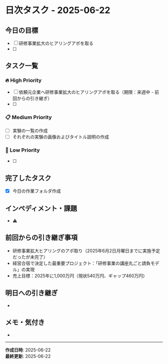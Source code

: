 # 日次タスク - 2025-06-22

## 今日の目標
- [ ] 研修事業拡大のヒアリングアポを取る
- [ ] 

## タスク一覧

### 🔥 High Priority
- [ ] 依頼元企業へ研修事業拡大のヒアリングアポを取る（期限：来週中 - 前回からの引き継ぎ）
- [ ] 

### 📋 Medium Priority
- [ ] 実験の一覧の作成
- [ ] それぞれの実験の画像およびタイトル説明の作成

### 📝 Low Priority
- [ ] 

## 完了したタスク
- [x] 今日の作業フォルダ作成

## インペディメント・課題
- ⚠️ 

## 前回からの引き継ぎ事項
- 研修事業拡大ヒアリングのアポ取り（2025年6月2日月曜日までに実施予定だったが未完了）
- 経営合宿で決定した最重要プロジェクト：「研修事業の講座丸ごと請負モデル」の実現
- 売上目標：2025年に1,000万円（現状540万円、ギャップ460万円）

## 明日への引き継ぎ
- 

## メモ・気付き
- 

---
**作成日時**: 2025-06-22  
**最終更新**: 2025-06-22 
